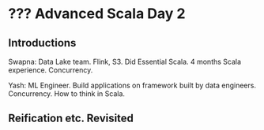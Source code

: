 # ??? Advanced Scala Day 2

## Introductions

Swapna: Data Lake team. Flink, S3. Did Essential Scala. 4 months Scala experience. Concurrency.

Yash: ML Engineer. Build applications on framework built by data engineers. Concurrency. How to think in Scala.


## Reification etc. Revisited
